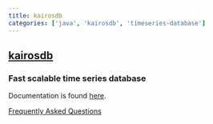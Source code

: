 ```yaml
---
title: kairosdb
categories: ['java', 'kairosdb', 'timeseries-database']
---
```

## [kairosdb](https://github.com/kairosdb/kairosdb)

### Fast scalable time series database


Documentation is found [here](http://kairosdb.github.io/website/).

[Frequently Asked Questions](https://github.com/kairosdb/kairosdb/wiki/Frequently-Asked-Questions)
